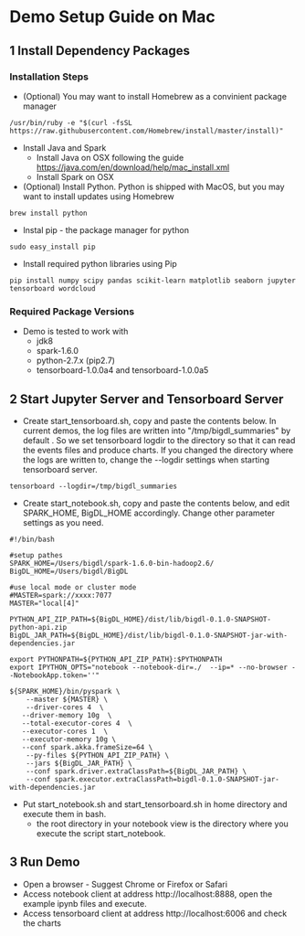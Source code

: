 # Demo Setup Guide on Mac

## 1 Install Dependency Packages

###  Installation Steps
* (Optional) You may want to install Homebrew as a convinient package manager
```
/usr/bin/ruby -e "$(curl -fsSL https://raw.githubusercontent.com/Homebrew/install/master/install)"
```
* Install Java and Spark
   * Install Java on OSX following the guide https://java.com/en/download/help/mac_install.xml
   * Install Spark on OSX
* (Optional) Install Python. Python is shipped with MacOS, but you may want to install updates using Homebrew
```
brew install python
```
* Instal pip - the package manager for python
```
sudo easy_install pip
```
* Install required python libraries using Pip
```
pip install numpy scipy pandas scikit-learn matplotlib seaborn jupyter tensorboard wordcloud 
```

###  Required Package Versions
* Demo is tested to work with  
   * jdk8
   * spark-1.6.0
   * python-2.7.x (pip2.7)
   * tensorboard-1.0.0a4 and tensorboard-1.0.0a5

## 2 Start Jupyter Server and Tensorboard Server

* Create start_tensorboard.sh, copy and paste the contents below.  In current demos, the log files are written into "/tmp/bigdl_summaries" by default . So we set tensorboard logdir to the directory so that it can read the events files and produce charts. If you changed the directory where the logs are written to, change the --logdir settings when starting tensorboard server.
```
tensorboard --logdir=/tmp/bigdl_summaries
```
* Create start_notebook.sh, copy and paste the contents below, and edit SPARK_HOME, BigDL_HOME accordingly. Change other parameter settings as you need. 
```
#!/bin/bash

#setup pathes
SPARK_HOME=/Users/bigdl/spark-1.6.0-bin-hadoop2.6/ 
BigDL_HOME=/Users/bigdl/BigDL                                                                                     

#use local mode or cluster mode
#MASTER=spark://xxxx:7077 
MASTER="local[4]"

PYTHON_API_ZIP_PATH=${BigDL_HOME}/dist/lib/bigdl-0.1.0-SNAPSHOT-python-api.zip
BigDL_JAR_PATH=${BigDL_HOME}/dist/lib/bigdl-0.1.0-SNAPSHOT-jar-with-dependencies.jar

export PYTHONPATH=${PYTHON_API_ZIP_PATH}:$PYTHONPATH
export IPYTHON_OPTS="notebook --notebook-dir=./  --ip=* --no-browser --NotebookApp.token=''"

${SPARK_HOME}/bin/pyspark \
    --master ${MASTER} \
    --driver-cores 4  \
   --driver-memory 10g  \
   --total-executor-cores 4  \
   --executor-cores 1  \
   --executor-memory 10g \
   --conf spark.akka.frameSize=64 \
    --py-files ${PYTHON_API_ZIP_PATH} \
    --jars ${BigDL_JAR_PATH} \
    --conf spark.driver.extraClassPath=${BigDL_JAR_PATH} \
    --conf spark.executor.extraClassPath=bigdl-0.1.0-SNAPSHOT-jar-with-dependencies.jar
```
* Put start_notebook.sh and start_tensorboard.sh in home directory and execute them in bash. 
    * the root directory in your notebook view is the directory where you execute the script start_notebook. 
## 3 Run Demo
* Open a browser - Suggest Chrome or Firefox or Safari
* Access notebook client at address http://localhost:8888, open the example ipynb files and execute. 
* Access tensorboard client at address http://localhost:6006 and check the charts
